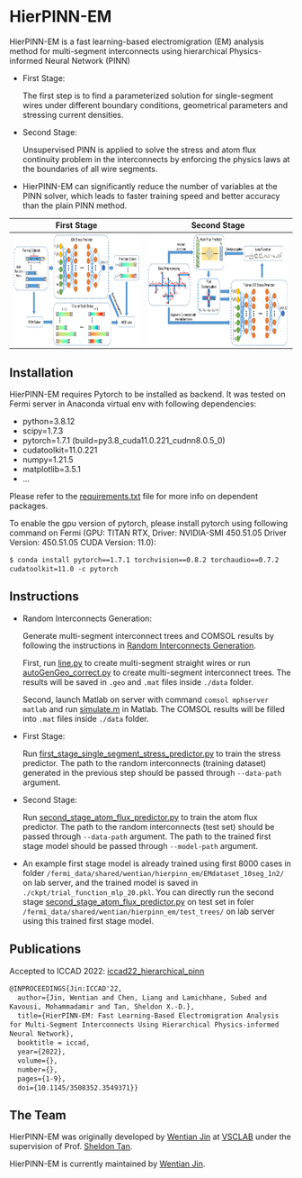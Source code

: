 # HierPINN-EM

HierPINN-EM is a fast learning-based electromigration (EM) analysis method for multi-segment interconnects using hierarchical Physics-informed Neural Network (PINN)

- First Stage:

  The first step is to find a parameterized solution for single-segment wires under different boundary conditions, geometrical parameters and stressing current densities.

- Second Stage:
  
  Unsupervised PINN is applied to solve the stress and atom flux continuity problem in the interconnects by enforcing the physics laws at the boundaries of all wire segments.

- HierPINN-EM can significantly reduce the number of variables at the PINN solver, which leads to faster training speed and better accuracy than the plain PINN method.

First Stage | Second Stage
:-----:|:-----:
<img align="middle" src="./assets/stress_predictor_model.png" alt="first stage"  height=200/> | <img align="middle" src="./assets/flux_predictor_model.png" alt="second stage"  height=200/>


## Installation

HierPINN-EM requires Pytorch to be installed as backend. It was tested on Fermi server in Anaconda virtual env with following dependencies:

- python=3.8.12
- scipy=1.7.3
- pytorch=1.7.1 (build=py3.8_cuda11.0.221_cudnn8.0.5_0)
- cudatoolkit=11.0.221
- numpy=1.21.5
- matplotlib=3.5.1
- ...

Please refer to the [requirements.txt](requirements.txt) file for more info on dependent packages.

To enable the gpu version of pytorch, please install pytorch using following command on Fermi (GPU: TITAN RTX, Driver: NVIDIA-SMI 450.51.05  Driver Version: 450.51.05  CUDA Version: 11.0):
```
$ conda install pytorch==1.7.1 torchvision==0.8.2 torchaudio==0.7.2 cudatoolkit=11.0 -c pytorch
```

## Instructions
- Random Interconnects Generation:

  Generate multi-segment interconnect trees and COMSOL results by following the instructions in [Random Interconnects Generation](https://github.com/wtjin1992/Random_Interconnects_Gen).

  First, run [line.py](https://github.com/wtjin1992/Random_Interconnects_Gen/blob/main/line.py) to create multi-segment straight wires or run [autoGenGeo_correct.py](https://github.com/wtjin1992/Random_Interconnects_Gen/blob/main/autoGenGeo_correct.py) to create multi-segment interconnect trees. The results will be saved in `.geo` and `.mat` files inside `./data` folder.

  Second, launch Matlab on server with command `comsol mphserver matlab` and run [simulate.m](https://github.com/wtjin1992/Random_Interconnects_Gen/blob/main/simulate.m) in Matlab. The COMSOL results will be filled into `.mat` files inside `./data` folder.

- First Stage:

  Run [first_stage_single_segment_stress_predictor.py](first_stage_single_segment_stress_predictor.py) to train the stress predictor. The path to the random interconnects (training dataset) generated in the previous step should be passed through `--data-path` argument.

- Second Stage:

  Run [second_stage_atom_flux_predictor.py](second_stage_atom_flux_predictor.py) to train the atom flux predictor. The path to the random interconnects (test set) should be passed through `--data-path` argument. The path to the trained first stage model should be passed through `--model-path` argument.

- An example first stage model is already trained using first 8000 cases in folder `/fermi_data/shared/wentian/hierpinn_em/EMdataset_10seg_1n2/` on lab server, and the trained model is saved in `./ckpt/trial_function_mlp_20.pkl`. You can directly run the second stage [second_stage_atom_flux_predictor.py](second_stage_atom_flux_predictor.py) on test set in foler `/fermi_data/shared/wentian/hierpinn_em/test_trees/` on lab server using this trained first stage model.

## Publications

Accepted to ICCAD 2022: [iccad22_hierarchical_pinn](https://github.com/wtjin1992/iccad22_hierarchical_pinn)

```
@INPROCEEDINGS{Jin:ICCAD'22,
  author={Jin, Wentian and Chen, Liang and Lamichhane, Subed and Kavousi, Mohammadamir and Tan, Sheldon X.-D.},
  title={HierPINN-EM: Fast Learning-Based Electromigration Analysis for Multi-Segment Interconnects Using Hierarchical Physics-informed Neural Network}, 
  booktitle = iccad,
  year={2022},
  volume={},
  number={},
  pages={1-9},
  doi={10.1145/3508352.3549371}}
```

## The Team

HierPINN-EM was originally developed by [Wentian Jin](https://vsclab.ece.ucr.edu/people/wentian-jin) at [VSCLAB](https://vsclab.ece.ucr.edu/VSCLAB) under the supervision of Prof. [Sheldon Tan](https://profiles.ucr.edu/app/home/profile/sheldont).

HierPINN-EM is currently maintained by [Wentian Jin](https://vsclab.ece.ucr.edu/people/wentian-jin).


